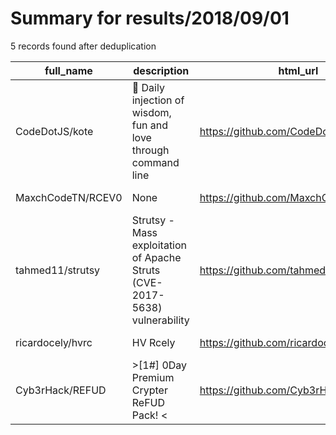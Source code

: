 
# Summary for results/2018/09/01
    
5 records found after deduplication

| full_name | description | html_url | matched_list | matched_count | pushed_at | size | stargazers_count | language | forks_count |
|-------------------|----------------------------------------------------------------------------|--------------------------------------|-----------------------|-----------------|---------------------------|--------|--------------------|------------|---------------|
| CodeDotJS/kote | :tada: Daily injection of wisdom, fun and love through command line | https://github.com/CodeDotJS/kote | ['command injection'] | 1 | 2018-09-01 21:30:45+00:00 | 534 | 5 | JavaScript | 1 |
| MaxchCodeTN/RCEV0 | None | https://github.com/MaxchCodeTN/RCEV0 | ['rce'] | 1 | 2018-09-01 22:58:54+00:00 | 6 | 0 | | 0 |
| tahmed11/strutsy | Strutsy - Mass exploitation of Apache Struts (CVE-2017-5638) vulnerability | https://github.com/tahmed11/strutsy | ['exploit'] | 1 | 2018-09-01 10:15:30+00:00 | 17 | 12 | Python | 12 |
| ricardocely/hvrc | HV Rcely | https://github.com/ricardocely/hvrc | ['rce'] | 1 | 2018-09-01 14:54:53+00:00 | 24 | 0 | HTML | 0 |
| Cyb3rHack/REFUD | >[1#] 0Day Premium Crypter ReFUD Pack! < | https://github.com/Cyb3rHack/REFUD | ['0day'] | 1 | 2018-09-01 12:04:54+00:00 | 13 | 1 | nan | 0 |

